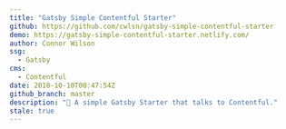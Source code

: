 ```yaml
---
title: "Gatsby Simple Contentful Starter"
github: https://github.com/cwlsn/gatsby-simple-contentful-starter
demo: https://gatsby-simple-contentful-starter.netlify.com/
author: Connor Wilson
ssg:
  - Gatsby
cms:
  - Contentful
date: 2018-10-10T00:47:54Z
github_branch: master
description: "🎊 A simple Gatsby Starter that talks to Contentful."
stale: true
---
```

